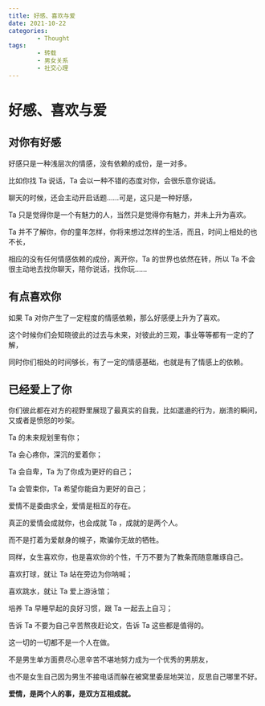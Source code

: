 ```yaml
---
title: 好感、喜欢与爱
date: 2021-10-22
categories:
        - Thought
tags:
        - 转载
        - 男女关系
        - 社交心理
---
```


# 好感、喜欢与爱

## 对你有好感

好感只是一种浅层次的情感，没有依赖的成份，是一对多。

比如你找 Ta 说话，Ta 会以一种不错的态度对你，会很乐意你说话。

聊天的时候，还会主动开启话题……可是，这只是一种好感，

Ta 只是觉得你是一个有魅力的人，当然只是觉得你有魅力，并未上升为喜欢。

Ta 并不了解你，你的童年怎样，你将来想过怎样的生活，而且，时间上相处的也不长，

相应的没有任何情感依赖的成份，离开你，Ta 的世界也依然在转，所以 Ta 不会很主动地去找你聊天，陪你说话，找你玩……

## 有点喜欢你

如果 Ta 对你产生了一定程度的情感依赖，那么好感便上升为了喜欢。

这个时候你们会知晓彼此的过去与未来，对彼此的三观，事业等等都有一定的了解，

同时你们相处的时间够长，有了一定的情感基础，也就是有了情感上的依赖。

## 已经爱上了你

你们彼此都在对方的视野里展现了最真实的自我，比如邋遢的行为，崩溃的瞬间，又或者是愤怒的吵架。

Ta 的未来规划里有你；

Ta 会心疼你，深沉的爱着你；

Ta 会自卑，Ta 为了你成为更好的自己；

Ta 会管束你，Ta 希望你能自为更好的自己；

爱情不是委曲求全，爱情是相互的存在。

真正的爱情会成就你，也会成就 Ta ，成就的是两个人。

而不是打着为爱献身的幌子，欺骗你无故的牺牲。

同样，女生喜欢你，也是喜欢你的个性，千万不要为了教条而随意雕琢自己。

喜欢打球，就让 Ta 站在旁边为你呐喊；

喜欢跳水，就让 Ta 爱上游泳馆；

培养 Ta 早睡早起的良好习惯，跟 Ta 一起去上自习；

告诉 Ta 不要为自己辛苦熬夜赶论文，告诉 Ta 这些都是值得的。

这一切的一切都不是一个人在做。

不是男生单方面费尽心思辛苦不堪地努力成为一个优秀的男朋友，

也不是女生自己因为男生不接电话而躲在被窝里委屈地哭泣，反思自己哪里不好。

**爱情，是两个人的事，是双方互相成就。**
